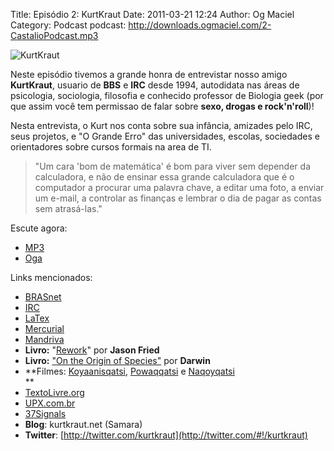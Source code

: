 Title: Episódio 2: KurtKraut
Date: 2011-03-21 12:24
Author: Og Maciel
Category: Podcast
podcast: http://downloads.ogmaciel.com/2-CastalioPodcast.mp3

![KurtKraut]({filename}/images/kurtkraut.png)

﻿Neste episódio tivemos a grande honra de entrevistar nosso amigo
**KurtKraut**, usuario de **BBS** e **IRC** desde 1994, autodidata nas
áreas de psicologia, sociologia, filosofia e conhecido professor de
Biologia geek (por que assim você tem ﻿permissao de falar sobre **sexo,
drogas e rock'n'roll**)!

Nesta entrevista, o Kurt nos conta sobre sua infância, amizades pelo
IRC, seus projetos, e "O Grande Erro" das universidades, escolas,
sociedades e orientadores sobre cursos formais na area de TI.

> "Um cara 'bom de matemática' é bom para viver sem depender da
> calculadora, e não de ensinar essa grande calculadora que é o
> computador a procurar uma palavra chave, a editar uma foto, a enviar
> um e-mail, a controlar as finanças e lembrar o dia de pagar as contas
> sem atrasá-las."

Escute agora:

* [MP3](http://downloads.ogmaciel.com/2-CastalioPodcast.mp3)
* [Oga](http://downloads.ogmaciel.com/2-CastalioPodcast.oga)

Links mencionados:

-   [BRASnet](http://www.wordiq.com/definition/BRASnet "BRASnet")
-   [IRC](https://secure.wikimedia.org/wikipedia/pt/wiki/Internet_Relay_Chat "IRC")
-   [LaTex](https://secure.wikimedia.org/wikipedia/pt/wiki/Latex)
-   [Mercurial](https://secure.wikimedia.org/wikipedia/pt/wiki/Mercurial "Mercurial")
-   [Mandriva](https://secure.wikimedia.org/wikipedia/pt/wiki/Mandriva "Mandriva")
-   **Livro:**
    "[Rework](http://www.amazon.com/Rework-Jason-Fried/dp/0307463745/ref=sr_1_1?ie=UTF8&qid=1299937824&sr=8-1 "Rework por Jason Fried")"
    por **Jason Fried**
-   **Livro:** ["On the Origin of Species"](http://www.amazon.com/origin-species-ebook/dp/B002RKSV2U/ref=sr_1_1?ie=UTF8&m=AG56TWVU5XWC2&s=digital-text&qid=1299938416&sr=1-1 "On The Origin of Species por Darwin") por **Darwin**
-   **Filmes: [Koyaanisqatsi](http://pt.wikipedia.org/wiki/Koyaanisqatsi "Koyaanisqatsi"), [Powaqqatsi](http://pt.wikipedia.org/wiki/Powaqqatsi "Powaqqatsi")
    e [Naqoyqatsi](http://pt.wikipedia.org/wiki/Naqoyqatsi "Naqoyqatsi")  
   **
-   [TextoLivre.org](http://TextoLivre.org "TextoLivre.org")
-   [UPX.com.br](http://UPX.com.br "UPX.com.br")
-   [37Signals](http://37signals.com/ "37Signals")
-   **Blog**: kurtkraut.net (Samara)
-   **Twitter**: [http://twitter.com/kurtkraut](http://twitter.com/#!/kurtkraut)
